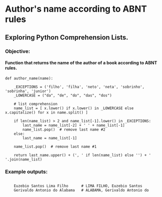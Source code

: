 
# Author's name according to ABNT rules


## Exploring Python Comprehension Lists.

### Objective:
#### Function that returns the name of the author of a book according to ABNT rules.


```
def author_name(name):

    _EXCEPTIONS = ('filho', 'filha', 'neto', 'neta', 'sobrinho', 'sobrinha', 'junior')
    _LOWERCASE = ("da", "de", "do", "das", "dos")

    # list comprehension    
    name_list = [ x.lower() if x.lower() in _LOWERCASE else x.capitalize() for x in name.split() ]

    if len(name_list) > 2 and name_list[-1].lower() in _EXCEPTIONS:
        last_name = name_list[-2] + ' ' + name_list[-1]
        name_list.pop()  # remove last name #2
    else:
        last_name = name_list[-1]
    
    name_list.pop()  # remove last name #1
    
    return last_name.upper() + (', ' if len(name_list) else '') + ' '.join(name_list)
```


### Example outputs:
```

    Euzebio Santos Lima Filho      # LIMA FILHO, Euzebio Santos
    Gerivaldo Antonio do Alabama   # ALABAMA, Gerivaldo Antonio do

```
